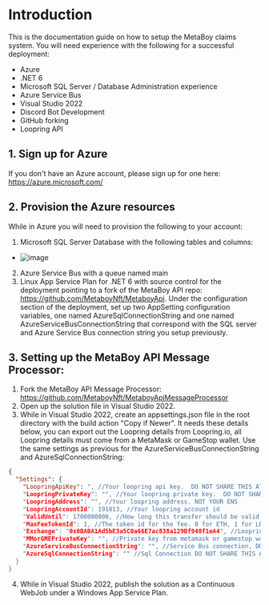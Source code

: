 # Introduction
This is the documentation guide on how to setup the MetaBoy claims system. You will need experience with the following for a successful deployment:

- Azure
- .NET 6
- Microsoft SQL Server / Database Administration experience
- Azure Service Bus
- Visual Studio 2022
- Discord Bot Development
- GitHub forking
- Loopring API

## 1. Sign up for Azure
If you don't have an Azure account, please sign up for one here: https://azure.microsoft.com/

## 2. Provision the Azure resources
While in Azure you will need to provision the following to your account:

1. Microsoft SQL Server Database with the following tables and columns:
- ![image](https://user-images.githubusercontent.com/5258063/202931174-3af41ea3-cdca-4143-b0a4-c735915e5fe1.png)
2. Azure Service Bus with a queue named main
3. Linux App Service Plan for .NET 6 with source control for the deployment pointing to a fork of the MetaBoy API repo: https://github.com/MetaboyNft/MetaboyApi. Under the configuration section of the deployment, set up two AppSetting configuration variables, one named AzureSqlConnectionString and one named AzureServiceBusConnectionString that correspond with the SQL server and Azure Service Bus connection string you setup previously.

 ## 3. Setting up the MetaBoy API Message Processor:
1. Fork the MetaBoy API Message Processor: https://github.com/MetaboyNft/MetaboyApiMessageProcessor
2. Open up the solution file in Visual Studio 2022. 
3. While in Visual Studio 2022, create an appsettings.json file in the root directory with the build action "Copy if Newer". It needs these details below, you can export out the Loopring details from Loopring.io, all Loopring details must come from a MetaMask or GameStop wallet. Use the same settings as previous for the AzureServiceBusConnectionString and AzureSqlConnectionString:
```json
{
  "Settings": {
    "LoopringApiKey": ", //Your loopring api key.  DO NOT SHARE THIS AT ALL.
    "LoopringPrivateKey": "", //Your loopring private key.  DO NOT SHARE THIS AT ALL.
    "LoopringAddress": "", //Your loopring address. NOT YOUR ENS
    "LoopringAccountId": 191813, //Your loopring account id
    "ValidUntil": 1700000000, //How long this transfer should be valid for. Shouldn't have to change this value
    "MaxFeeTokenId": 1, //The token id for the fee. 0 for ETH, 1 for LRC
    "Exchange": "0x0BABA1Ad5bE3a5C0a66E7ac838a129Bf948f1eA4", //Loopring Exchange address,
    "MMorGMEPrivateKey": "", //Private key from metamask or gamestop wallet. DO NOT SHARE THIS AT ALL.
    "AzureServiceBusConnectionString": "", //Service Bus connection, DO NOT SHARE THIS AT ALL
    "AzureSqlConnectionString": "" //Sql Connection DO NOT SHARE THIS AT ALL
  }
}
```
4. While in Visual Studio 2022, publish the solution as a Continuous WebJob under a Windows App Service Plan. 
